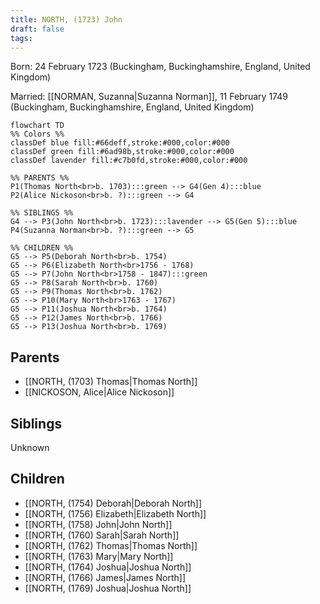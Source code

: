 ```yaml
---
title: NORTH, (1723) John
draft: false
tags:
---
```

Born: 24 February 1723 (Buckingham, Buckinghamshire, England, United Kingdom)

Married: [[NORMAN, Suzanna|Suzanna Norman]], 11 February 1749 (Buckingham, Buckinghamshire, England, United Kingdom)

```mermaid
flowchart TD
%% Colors %%
classDef blue fill:#66deff,stroke:#000,color:#000
classDef green fill:#6ad98b,stroke:#000,color:#000
classDef lavender fill:#c7b0fd,stroke:#000,color:#000

%% PARENTS %%
P1(Thomas North<br>b. 1703):::green --> G4(Gen 4):::blue
P2(Alice Nickoson<br>b. ?):::green --> G4

%% SIBLINGS %%
G4 --> P3(John North<br>b. 1723):::lavender --> G5(Gen 5):::blue
P4(Suzanna Norman<br>b. ?):::green --> G5

%% CHILDREN %%
G5 --> P5(Deborah North<br>b. 1754)
G5 --> P6(Elizabeth North<br>1756 - 1768)
G5 --> P7(John North<br>1758 - 1847):::green
G5 --> P8(Sarah North<br>b. 1760)
G5 --> P9(Thomas North<br>b. 1762)
G5 --> P10(Mary North<br>1763 - 1767)
G5 --> P11(Joshua North<br>b. 1764)
G5 --> P12(James North<br>b. 1766)
G5 --> P13(Joshua North<br>b. 1769)
```

## Parents
- [[NORTH, (1703) Thomas|Thomas North]]
- [[NICKOSON, Alice|Alice Nickoson]]

## Siblings
Unknown

## Children
- [[NORTH, (1754) Deborah|Deborah North]]
- [[NORTH, (1756) Elizabeth|Elizabeth North]]
- [[NORTH, (1758) John|John North]]
- [[NORTH, (1760) Sarah|Sarah North]]
- [[NORTH, (1762) Thomas|Thomas North]]
- [[NORTH, (1763) Mary|Mary North]]
- [[NORTH, (1764) Joshua|Joshua North]]
- [[NORTH, (1766) James|James North]]
- [[NORTH, (1769) Joshua|Joshua North]]